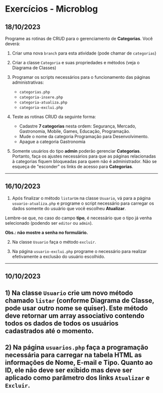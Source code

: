 # Exercícios - Microblog

## 18/10/2023

Programe as rotinas de CRUD para o gerenciamento de **Categorias**. Você deverá:

1) Criar uma nova `branch` para esta atividade (pode chamar de `categorias`)

1) Criar a classe `Categoria` e suas propriedades e métodos (veja o Diagrama de Classes)

2) Programar os scripts necessários para o funcionamento das páginas administrativas: 
    - `categorias.php`
    - `categoria-insere.php`
    - `categoria-atualiza.php`
    - `categoria-exclui.php`

3) Teste as rotinas CRUD da seguinte forma:
    - Cadastre **7 categorias** nesta ordem: Segurança, Mercado, Gastronomia, Mobile, Games, Educação, Programação. 
    - Mude o nome da categoria Programação para Desenvolvimento.
    - Apague a categoria Gastronomia
    
4) Somente usuários do tipo **admin** poderão gerenciar **Categorias**. Portanto, faça os ajustes necessários para que as páginas relacionadas à categorias fiquem bloqueadas para quem não é administrador. Não se esqueça de "esconder" os links de acesso para **Categorias**.

---

## 16/10/2023

1) Após finalizar o método `listarUm` na classe `Usuario`, vá para a página `usuario-atualiza.php` e programe o script necessário para carregar os dados somente do usuário que você escolheu **Atualizar**.

Lembre-se que, no caso do campo **tipo**, é necessário que o tipo já venha selecionado (podendo ser `editor` ou `admin`).

**Obs.: não mostre a senha no formulário.**

2) Na classe `Usuario` faça o método `excluir`.

3) Na página `usuario-exclui.php` programe o necessário para realizar efetivamente a exclusão do usuário escolhido.

---

## 10/10/2023

## 1) Na classe `Usuario` crie um novo método chamado `listar` (conforme Diagrama de Classe, pode usar outro nome se quiser). Este método deve retornar um array associativo contendo todos os dados de todos os usuários cadastrados até o momento.

## 2) Na página `usuarios.php` faça a programação necessária para carregar na tabela HTML as informações de Nome, E-mail e Tipo. Quanto ao ID, ele não deve ser exibido mas deve ser aplicado como parâmetro dos links `Atualizar` e `Excluir`.